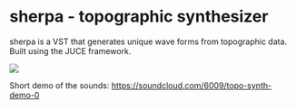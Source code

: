 # sherpa - topographic synthesizer

sherpa is a VST that generates unique wave forms from topographic data. Built using the JUCE framework.

<img src="https://github.com/tparker48/theMountain/blob/master/Images/UI%20final.png" />

Short demo of the sounds: https://soundcloud.com/6009/topo-synth-demo-0
